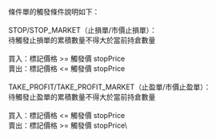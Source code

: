 條件單的觸發條件說明如下：\
\
STOP/STOP_MARKET（止損單/市價止損單）：\
待觸發止損單的累積數量不得大於當前持倉數量\
\
買入：標記價格 >= 觸發價 stopPrice\
賣出：標記價格 <= 觸發價 stopPrice\
\
TAKE_PROFIT/TAKE_PROFIT_MARKET（止盈單/市價止盈單）：\
待觸發止盈單的累積數量不得大於當前持倉數量\
\
買入：標記價格 <= 觸發價 stopPrice\
賣出：標記價格 >= 觸發價 stopPrice\

